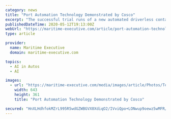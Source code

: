 ```yaml
---
category: news
title: "Port Automation Technology Demonstrated by Cosco"
excerpt: "The successful trial runs of a new automated driverless container truck operating on a 5G platform illustrated yet again the opportunities for port automation. The technology, which is being developed jointly by Cosco Shipping Ports Limited,"
publishedDateTime: 2020-05-12T19:13:00Z
webUrl: "https://maritime-executive.com/article/port-automation-technology-demonstrated-by-cosco"
type: article

provider:
  name: Maritime Executive
  domain: maritime-executive.com

topics:
  - AI in Autos
  - AI

images:
  - url: "https://maritime-executive.com/media/images/article/Photos/Technology/Xiamen-Ocean-Gate-Terminal-file-photo-courtesy-Cosco-Shipping-copy.49795a.jpg"
    width: 643
    height: 361
    title: "Port Automation Technology Demonstrated by Cosco"

secured: "HnXLHdhfokMZrL995R5wdGZWBGVX0XdiqO2/IVviQpo+LONwup9oewz5wMFR/cEBwW1UBuW/lSc3g8xpPSXg3Tg/imzAt8GlAyNmtOWlwEInkiVtD943FzIpR9DG2tdYWmwBMeWhkltSpZsPt+aQNIL2t91JZtOVvvIl55TaikDDhP/YQUOFx1Fp//SuRwKR19kWDHWUxBCEcK5qNXJ3aIaf6MQAXGeBjElr4JhtwzevJmUals2D0L5i4BKnShlJic+qDNgkxFa22NwblK5LA6f3/onwJyREIUcGUpH5LqRHD0dp66PjP++EoCmGkusn;HwVFOxYig8JFBwzhi/QaZQ=="
---
```


